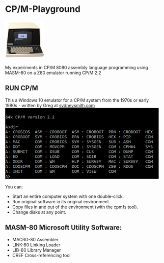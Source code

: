 # CP/M-Playground
![retro-pc](https://github.com/ifknot/CPM-Playground/blob/main/images/vector-graphics-vector-3-128x128.png)

My experiments in CP/M 8080 assembly language programming using MASM-80 on a Z80 emulator running CP/M 2.2
## RUN CP/M
This a Windows 10 emulator for a CP/M system from the 1970s or early 1980s - written by Greg at [sydneysmith.com](https://www.sydneysmith.com/wordpress/run-cpm/)
![CP/M screen](https://github.com/ifknot/CPM-Playground/blob/main/images/run-cpm.png)

You can:
+ Start an entire computer system with one double-click.
+ Run original software in its original environment.
+ Copy files in and out of the environment (with the cpmfs tool).
+ Change disks at any point.

## MASM-80 Microsoft Utility Software:
+ MACRO-80 Assembler
+ LINK-80 Linking Loader
+ LIB-80 Library Manager
+ CREF Cross-referencing tool
